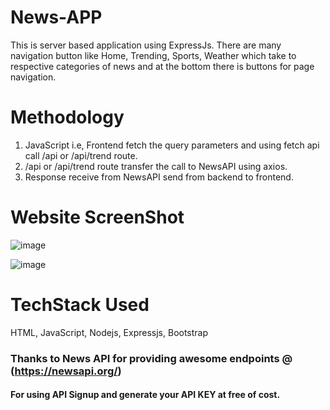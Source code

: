 # News-APP
This is server based application using ExpressJs.
There are many navigation button like Home, Trending, Sports, Weather which take to respective categories of news and at the bottom there is buttons for page navigation.

# Methodology
1. JavaScript i.e, Frontend fetch the query parameters and using fetch api call /api or /api/trend route.
2. /api or /api/trend route transfer the call to NewsAPI using axios.
3. Response receive from NewsAPI send from backend to frontend.

# Website ScreenShot
![image](https://github.com/Roshankrshah/News-APP/assets/91787844/b190aa1d-a05f-46a9-90e1-2e21c8df3f84)

![image](https://github.com/Roshankrshah/News-APP/assets/91787844/a0e10136-d73b-45b7-8860-041caaa6392e)


# TechStack Used
HTML, JavaScript, Nodejs, Expressjs, Bootstrap


### Thanks to News API for providing awesome endpoints @ (https://newsapi.org/)
#### For using API Signup and generate your API KEY at free of cost.
